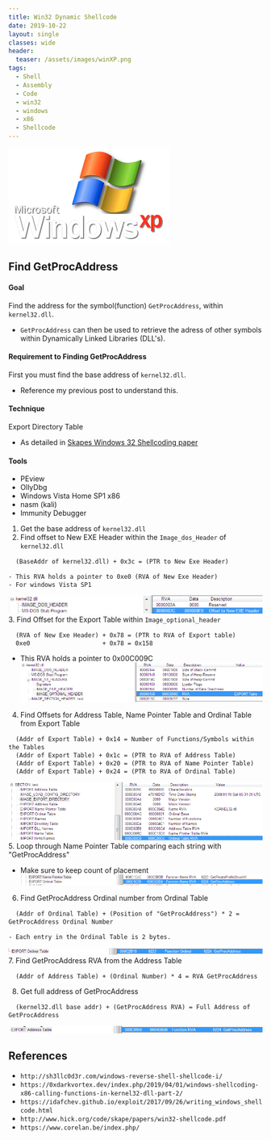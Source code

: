 ```yaml
---
title: Win32 Dynamic Shellcode
date: 2019-10-22
layout: single
classes: wide
header:
  teaser: /assets/images/winXP.png
tags:
  - Shell
  - Assembly
  - Code
  - win32
  - windows
  - x86
  - Shellcode
---
```

![](/assets/images/winXP.png)
## Find GetProcAddress
#### Goal
Find the address for the symbol(function) `GetProcAddress`, within `kernel32.dll`.
  - `GetProcAddress` can then be used to retrieve the adress of other symbols within Dynamically Linked Libraries (DLL's).
#### Requirement to Finding GetProcAddress
First you must find the base address of `kernel32.dll`. 
  - Reference my previous post to understand this.
#### Technique 
Export Directory Table
  - As detailed in [Skapes Windows 32 Shellcoding paper](http://www.hick.org/code/skape/papers/win32-shellcode.pdf)
#### Tools
  - PEview
  - OllyDbg
  - Windows Vista Home SP1 x86
  - nasm (kali)
  - Immunity Debugger

1. Get the base address of `kernel32.dll`
2. Find offset to New EXE Header within the `Image_dos_Header` of `kernel32.dll`
```
  (BaseAddr of kernel32.dll) + 0x3c = (PTR to New Exe Header)
```
    - This RVA holds a pointer to 0xe0 (RVA of New Exe Header)
    - For windows Vista SP1
  ![](/assets/images/exeHeaderBegin.png)
3. Find Offset for the Export Table within `Image_optional_header` 
```
  (RVA of New Exe Header) + 0x78 = (PTR to RVA of Export table)
  0xe0                    + 0x78 = 0x158
```
  - This RVA holds a pointer to 0x00C009C
  ![](/assets/images/exportTableRVA.png)
4. Find Offsets for Address Table, Name Pointer Table and Ordinal Table from Export Table
```
  (Addr of Export Table) + 0x14 = Number of Functions/Symbols within the Tables
  (Addr of Export Table) + 0x1c = (PTR to RVA of Address Table)
  (Addr of Export Table) + 0x20 = (PTR to RVA of Name Pointer Table)
  (Addr of Export Table) + 0x24 = (PTR to RVA of Ordinal Table)
```
  ![](/assets/images/RVAsTables.png)
5. Loop through Name Pointer Table comparing each string with "GetProcAddress"
  - Make sure to keep count of placement
  ![](/assets/images/NamePtrTbl_GetProcAddr.png)
6. Find GetProcAddress Ordinal number from Ordinal Table
```
  (Addr of Ordinal Table) + (Position of "GetProcAddress") * 2 = GetProcAddress Ordinal Number
```
    - Each entry in the Ordinal Table is 2 bytes.
  ![](/assets/images/Ordinal_GetProcAddr.png)
7. Find GetProcAddress RVA from the Address Table
```
  (Addr of Address Table) + (Ordinal Number) * 4 = RVA GetProcAddress
```
8. Get full address of GetProcAddress
```
  (kernel32.dll base addr) + (GetProcAddress RVA) = Full Address of GetProcAddress
```
  ![](/assets/images/AddrTble_GetProcAddr.png)


























## References
+ `http://sh3llc0d3r.com/windows-reverse-shell-shellcode-i/`
+ `https://0xdarkvortex.dev/index.php/2019/04/01/windows-shellcoding-x86-calling-functions-in-kernel32-dll-part-2/`
+ `https://idafchev.github.io/exploit/2017/09/26/writing_windows_shellcode.html`
+ `http://www.hick.org/code/skape/papers/win32-shellcode.pdf`
+ `https://www.corelan.be/index.php/`
